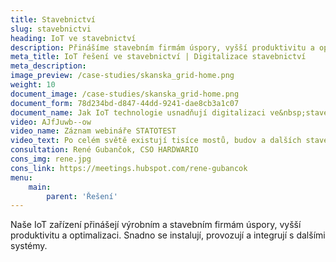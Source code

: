 ```yaml
---
title: Stavebnictví
slug: stavebnictvi
heading: IoT ve stavebnictví
description: Přinášíme stavebním firmám úspory, vyšší produktivitu a optimalizaci.
meta_title: IoT řešení ve stavebnictví | Digitalizace stavebnictví
meta_description:
image_preview: /case-studies/skanska_grid-home.png
weight: 10
document_image: /case-studies/skanska_grid-home.png
document_form: 78d234bd-d847-44dd-9241-dae8cb3a1c07
document_name: Jak IoT technologie usnadňují digitalizaci ve&nbsp;stavebnictví
video: AJfJuwb--ow
video_name: Záznam webináře STATOTEST
video_text: Po celém světě existují tisíce mostů, budov a dalších staveb s&nbsp;problematickou statikou. Příběh projektu STATOTEST ukazuje, jak mohou technologie IoT zabránit zhroucení mostů, budov nebo zdí. Neinvazivně, jednoduše a nákladově efektivně.
consultation: René Gubančok, CSO HARDWARIO
cons_img: rene.jpg
cons_link: https://meetings.hubspot.com/rene-gubancok
menu:
    main:
        parent: 'Řešení'
---
```


Naše IoT zařízení přinášejí výrobním a stavebním firmám úspory, vyšší produktivitu a&nbsp;optimalizaci. Snadno se instalují, provozují a integrují s dalšími systémy.

